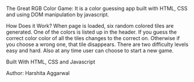 The Great RGB Color Game: It is a color guessing app built with HTML, CSS and using DOM manipulation by javascript.

How Does it Work? When page is loaded, six random colored tiles are generated. One of the colors is listed up in the header. If you guess the correct color color of all the tiles changes to the correct on. Otherwise if you choose a wrong one, that tile disappears. There are two difficulty levels easy and hard. Also at any time user can choose to start a new game.

Built With HTML, CSS and Javascript

Author: Harshita Aggarwal
